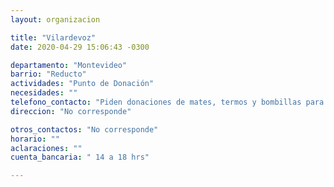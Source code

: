 ```yaml
---
layout: organizacion

title: "Vilardevoz"
date: 2020-04-29 15:06:43 -0300

departamento: "Montevideo"
barrio: "Reducto"
actividades: "Punto de Donación"
necesidades: ""
telefono_contacto: "Piden donaciones de mates, termos y bombillas para refugiados."
direccion: "No corresponde"

otros_contactos: "No corresponde"
horario: ""
aclaraciones: ""
cuenta_bancaria: " 14 a 18 hrs"

---
```

